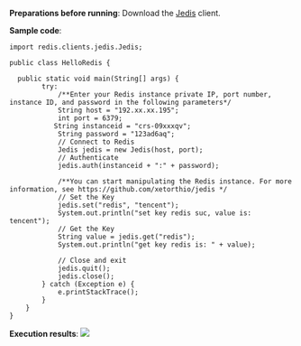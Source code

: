 **Preparations before running**:
Download the [Jedis](https://github.com/xetorthio/jedis/wiki/Getting-started) client.

**Sample code**:

```
import redis.clients.jedis.Jedis;

public class HelloRedis {

  public static void main(String[] args) {
        try:
            /**Enter your Redis instance private IP, port number, instance ID, and password in the following parameters*/
            String host = "192.xx.xx.195";
            int port = 6379;
           String instanceid = "crs-09xxxqv";
            String password = "123ad6aq";
            // Connect to Redis
            Jedis jedis = new Jedis(host, port);
            // Authenticate
            jedis.auth(instanceid + ":" + password);

            /**You can start manipulating the Redis instance. For more information, see https://github.com/xetorthio/jedis */
            // Set the Key
            jedis.set("redis", "tencent");
            System.out.println("set key redis suc, value is: tencent");
            // Get the Key
            String value = jedis.get("redis");
            System.out.println("get key redis is: " + value);

            // Close and exit
            jedis.quit();
            jedis.close();
        } catch (Exception e) {
            e.printStackTrace();
        }
    }
}
```

**Execution results**:
![](https://main.qcloudimg.com/raw/d6103ac896b55e6412a1dd172aedc412.jpg)
